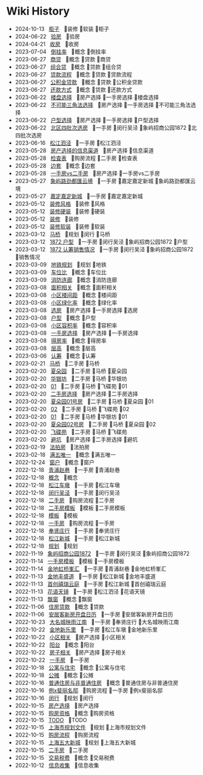 # Wiki History

- 2024-10-13&nbsp;&nbsp; [柜子](/0099_装修_软装_柜子)&nbsp;&nbsp; :bookmark:装修 :bookmark:软装 :bookmark:柜子
- 2024-06-22&nbsp;&nbsp; [验房](/0098_验房)&nbsp;&nbsp; :bookmark:验房
- 2024-04-21&nbsp;&nbsp; [收房](/0097_收房)&nbsp;&nbsp; :bookmark:收房
- 2023-07-04&nbsp;&nbsp; [倒挂率](/0096_概念_倒挂率)&nbsp;&nbsp; :bookmark:概念 :bookmark:倒挂率
- 2023-06-27&nbsp;&nbsp; [商贷](/0091_概念_贷款_商贷)&nbsp;&nbsp; :bookmark:概念 :bookmark:贷款 :bookmark:商贷
- 2023-06-27&nbsp;&nbsp; [组合贷](/0093_概念_贷款_组合贷)&nbsp;&nbsp; :bookmark:概念 :bookmark:贷款 :bookmark:组合贷
- 2023-06-27&nbsp;&nbsp; [贷款流程](/0094_概念_贷款_贷款流程)&nbsp;&nbsp; :bookmark:概念 :bookmark:贷款 :bookmark:贷款流程
- 2023-06-27&nbsp;&nbsp; [公积金贷款](/0092_概念_贷款_公积金贷款)&nbsp;&nbsp; :bookmark:概念 :bookmark:贷款 :bookmark:公积金贷款
- 2023-06-27&nbsp;&nbsp; [还款方式](/0095_概念_贷款_还款方式)&nbsp;&nbsp; :bookmark:概念 :bookmark:贷款 :bookmark:还款方式
- 2023-06-22&nbsp;&nbsp; [楼盘选择](/0090_房产选择_一手房选择_楼盘选择)&nbsp;&nbsp; :bookmark:房产选择 :bookmark:一手房选择 :bookmark:楼盘选择
- 2023-06-22&nbsp;&nbsp; [不可能三角法选择](/0088_房产选择_一手房选择_不可能三角法选择)&nbsp;&nbsp; :bookmark:房产选择 :bookmark:一手房选择 :bookmark:不可能三角法选择
- 2023-06-22&nbsp;&nbsp; [户型选择](/0089_房产选择_一手房选择_户型选择)&nbsp;&nbsp; :bookmark:房产选择 :bookmark:一手房选择 :bookmark:户型选择
- 2023-06-22&nbsp;&nbsp; [北区四批次选房](/0087_一手房_闵行吴泾_象屿招商公园1872_北四批次选房)&nbsp;&nbsp; :bookmark:一手房 :bookmark:闵行吴泾 :bookmark:象屿招商公园1872 :bookmark:北四批次选房
- 2023-06-16&nbsp;&nbsp; [松江泗泾](/0086_一手房_松江泗泾)&nbsp;&nbsp; :bookmark:一手房 :bookmark:松江泗泾
- 2023-05-28&nbsp;&nbsp; [房产选择的信息渠道](/0082_房产选择_信息渠道)&nbsp;&nbsp; :bookmark:房产选择 :bookmark:信息渠道
- 2023-05-28&nbsp;&nbsp; [检查表](/0083_购房流程_二手房_检查表)&nbsp;&nbsp; :bookmark:购房流程 :bookmark:二手房 :bookmark:检查表
- 2023-05-28&nbsp;&nbsp; [边套](/0085_概念_边套)&nbsp;&nbsp; :bookmark:概念 :bookmark:边套
- 2023-05-28&nbsp;&nbsp; [一手房vs二手房](/0084_房产选择_一手房vs二手房)&nbsp;&nbsp; :bookmark:房产选择 :bookmark:一手房vs二手房
- 2023-05-27&nbsp;&nbsp; [象屿路劲都匯云境](/0081_一手房_嘉定嘉定新城_象屿路劲都匯云境)&nbsp;&nbsp; :bookmark:一手房 :bookmark:嘉定嘉定新城 :bookmark:象屿路劲都匯云境
- 2023-05-27&nbsp;&nbsp; [嘉定嘉定新城](/0080_一手房_嘉定嘉定新城)&nbsp;&nbsp; :bookmark:一手房 :bookmark:嘉定嘉定新城
- 2023-05-12&nbsp;&nbsp; [装修风格](/0079_装修_风格)&nbsp;&nbsp; :bookmark:装修 :bookmark:风格
- 2023-05-12&nbsp;&nbsp; [装修硬装](/0077_装修_硬装)&nbsp;&nbsp; :bookmark:装修 :bookmark:硬装
- 2023-05-12&nbsp;&nbsp; [装修](/0076_装修)&nbsp;&nbsp; :bookmark:装修
- 2023-05-12&nbsp;&nbsp; [装修软装](/0078_装修_软装)&nbsp;&nbsp; :bookmark:装修 :bookmark:软装
- 2023-03-12&nbsp;&nbsp; [马桥](/0073_规划_闵行_马桥)&nbsp;&nbsp; :bookmark:规划 :bookmark:闵行 :bookmark:马桥
- 2023-03-12&nbsp;&nbsp; [1872 户型](/0075_一手房_闵行吴泾_象屿招商公园1872_户型)&nbsp;&nbsp; :bookmark:一手房 :bookmark:闵行吴泾 :bookmark:象屿招商公园1872 :bookmark:户型
- 2023-03-12&nbsp;&nbsp; [1872 认筹销售情况](/0074_一手房_闵行吴泾_象屿招商公园1872_销售情况)&nbsp;&nbsp; :bookmark:一手房 :bookmark:闵行吴泾 :bookmark:象屿招商公园1872 :bookmark:销售情况
- 2023-03-09&nbsp;&nbsp; [地铁规划](/0072_规划_地铁)&nbsp;&nbsp; :bookmark:规划 :bookmark:地铁
- 2023-03-09&nbsp;&nbsp; [车位比](/0071_概念_车位比)&nbsp;&nbsp; :bookmark:概念 :bookmark:车位比
- 2023-03-09&nbsp;&nbsp; [消防连廊](/0070_概念_消防连廊)&nbsp;&nbsp; :bookmark:概念 :bookmark:消防连廊
- 2023-03-08&nbsp;&nbsp; [面积相关](/0067_概念_面积相关)&nbsp;&nbsp; :bookmark:概念 :bookmark:面积相关
- 2023-03-08&nbsp;&nbsp; [小区楼间距](/0063_概念_楼间距)&nbsp;&nbsp; :bookmark:概念 :bookmark:楼间距
- 2023-03-08&nbsp;&nbsp; [小区绿化率](/0062_概念_绿化率)&nbsp;&nbsp; :bookmark:概念 :bookmark:绿化率
- 2023-03-08&nbsp;&nbsp; [选房](/0069_房产选择_一手房选择_选房)&nbsp;&nbsp; :bookmark:房产选择 :bookmark:一手房选择 :bookmark:选房
- 2023-03-08&nbsp;&nbsp; [户型](/0064_概念_户型)&nbsp;&nbsp; :bookmark:概念 :bookmark:户型
- 2023-03-08&nbsp;&nbsp; [小区容积率](/0061_概念_容积率)&nbsp;&nbsp; :bookmark:概念 :bookmark:容积率
- 2023-03-08&nbsp;&nbsp; [一手房选择](/0068_房产选择_一手房选择)&nbsp;&nbsp; :bookmark:房产选择 :bookmark:一手房选择
- 2023-03-08&nbsp;&nbsp; [得房率](/0066_概念_得房率)&nbsp;&nbsp; :bookmark:概念 :bookmark:得房率
- 2023-03-08&nbsp;&nbsp; [层高](/0065_概念_层高)&nbsp;&nbsp; :bookmark:概念 :bookmark:层高
- 2023-03-06&nbsp;&nbsp; [认筹](/0060_概念_认筹)&nbsp;&nbsp; :bookmark:概念 :bookmark:认筹
- 2023-02-21&nbsp;&nbsp; [马桥](/0059_二手房_马桥)&nbsp;&nbsp; :bookmark:二手房 :bookmark:马桥
- 2023-02-20&nbsp;&nbsp; [夏朵园](/0053_二手房_马桥_夏朵园)&nbsp;&nbsp; :bookmark:二手房 :bookmark:马桥 :bookmark:夏朵园
- 2023-02-20&nbsp;&nbsp; [华银坊](/0054_二手房_马桥_华银坊)&nbsp;&nbsp; :bookmark:二手房 :bookmark:马桥 :bookmark:华银坊
- 2023-02-20&nbsp;&nbsp; [01](/0051_二手房_马桥_飞碟苑_01)&nbsp;&nbsp; :bookmark:二手房 :bookmark:马桥 :bookmark:飞碟苑 :bookmark:01
- 2023-02-20&nbsp;&nbsp; [二手房选择](/0050_房产选择_二手房选择)&nbsp;&nbsp; :bookmark:房产选择 :bookmark:二手房选择
- 2023-02-20&nbsp;&nbsp; [夏朵园01号房](/0056_二手房_马桥_夏朵园_01)&nbsp;&nbsp; :bookmark:二手房 :bookmark:马桥 :bookmark:夏朵园 :bookmark:01
- 2023-02-20&nbsp;&nbsp; [02](/0058_二手房_马桥_飞碟苑_02)&nbsp;&nbsp; :bookmark:二手房 :bookmark:马桥 :bookmark:飞碟苑 :bookmark:02
- 2023-02-20&nbsp;&nbsp; [01](/0055_二手房_马桥_华银坊_01)&nbsp;&nbsp; :bookmark:二手房 :bookmark:马桥 :bookmark:华银坊 :bookmark:01
- 2023-02-20&nbsp;&nbsp; [夏朵园02号房](/0057_二手房_马桥_夏朵园_02)&nbsp;&nbsp; :bookmark:二手房 :bookmark:马桥 :bookmark:夏朵园 :bookmark:02
- 2023-02-20&nbsp;&nbsp; [飞碟苑](/0052_二手房_马桥_飞碟苑)&nbsp;&nbsp; :bookmark:二手房 :bookmark:马桥 :bookmark:飞碟苑
- 2023-02-20&nbsp;&nbsp; [避坑](/0049_房产选择_二手房选择_避坑)&nbsp;&nbsp; :bookmark:房产选择 :bookmark:二手房选择 :bookmark:避坑
- 2023-02-19&nbsp;&nbsp; [法拍房](/0048_法拍房)&nbsp;&nbsp; :bookmark:法拍房
- 2023-02-18&nbsp;&nbsp; [满五唯一](/0047_概念_满五唯一)&nbsp;&nbsp; :bookmark:概念 :bookmark:满五唯一
- 2022-12-24&nbsp;&nbsp; [窗户](/0046_概念_窗户)&nbsp;&nbsp; :bookmark:概念 :bookmark:窗户
- 2022-12-18&nbsp;&nbsp; [青浦赵巷](/0041_一手房_青浦赵巷)&nbsp;&nbsp; :bookmark:一手房 :bookmark:青浦赵巷
- 2022-12-18&nbsp;&nbsp; [概念](/0033_概念)&nbsp;&nbsp; :bookmark:概念
- 2022-12-18&nbsp;&nbsp; [松江车墩](/0043_一手房_松江车墩)&nbsp;&nbsp; :bookmark:一手房 :bookmark:松江车墩
- 2022-12-18&nbsp;&nbsp; [闵行吴泾](/0040_一手房_闵行吴泾)&nbsp;&nbsp; :bookmark:一手房 :bookmark:闵行吴泾
- 2022-12-18&nbsp;&nbsp; [二手房](/0045_购房流程_二手房)&nbsp;&nbsp; :bookmark:购房流程 :bookmark:二手房
- 2022-12-18&nbsp;&nbsp; [二手房模板](/0035_模板_二手房模板)&nbsp;&nbsp; :bookmark:模板 :bookmark:二手房模板
- 2022-12-18&nbsp;&nbsp; [模板](/0034_模板)&nbsp;&nbsp; :bookmark:模板
- 2022-12-18&nbsp;&nbsp; [一手房](/0044_购房流程_一手房)&nbsp;&nbsp; :bookmark:购房流程 :bookmark:一手房
- 2022-12-18&nbsp;&nbsp; [奉贤庄行](/0042_一手房_奉贤庄行)&nbsp;&nbsp; :bookmark:一手房 :bookmark:奉贤庄行
- 2022-12-18&nbsp;&nbsp; [松江新城](/0038_一手房_松江新城)&nbsp;&nbsp; :bookmark:一手房 :bookmark:松江新城
- 2022-12-18&nbsp;&nbsp; [规划](/0037_规划)&nbsp;&nbsp; :bookmark:规划
- 2022-11-19&nbsp;&nbsp; [象屿招商公园1872](/0032_一手房_闵行吴泾_象屿招商公园1872)&nbsp;&nbsp; :bookmark:一手房 :bookmark:闵行吴泾 :bookmark:象屿招商公园1872
- 2022-11-14&nbsp;&nbsp; [一手房模板](/0029_模板_一手房模板)&nbsp;&nbsp; :bookmark:模板 :bookmark:一手房模板
- 2022-11-14&nbsp;&nbsp; [金地虹桥峯汇](/0030_一手房_青浦赵巷_金地虹桥峯汇)&nbsp;&nbsp; :bookmark:一手房 :bookmark:青浦赵巷 :bookmark:金地虹桥峯汇
- 2022-11-13&nbsp;&nbsp; [金地丰盛道](/0027_一手房_松江新城_金地丰盛道)&nbsp;&nbsp; :bookmark:一手房 :bookmark:松江新城 :bookmark:金地丰盛道
- 2022-11-13&nbsp;&nbsp; [首创禧瑞云庭](/0028_一手房_松江新城_首创禧瑞云庭)&nbsp;&nbsp; :bookmark:一手房 :bookmark:松江新城 :bookmark:首创禧瑞云庭
- 2022-11-13&nbsp;&nbsp; [花语天镜](/0025_一手房_松江泗泾_花语天镜)&nbsp;&nbsp; :bookmark:一手房 :bookmark:松江泗泾 :bookmark:花语天镜
- 2022-11-13&nbsp;&nbsp; [飘窗](/0026_概念_飘窗)&nbsp;&nbsp; :bookmark:概念 :bookmark:飘窗
- 2022-11-06&nbsp;&nbsp; [住房贷款](/0023_概念_贷款)&nbsp;&nbsp; :bookmark:概念 :bookmark:贷款
- 2022-11-06&nbsp;&nbsp; [安居客新房开盘日历](/0024_一手房_安居客新房开盘日历)&nbsp;&nbsp; :bookmark:一手房 :bookmark:安居客新房开盘日历
- 2022-10-23&nbsp;&nbsp; [大名城映雨江南](/0022_一手房_奉贤庄行_大名城映雨江南)&nbsp;&nbsp; :bookmark:一手房 :bookmark:奉贤庄行 :bookmark:大名城映雨江南
- 2022-10-22&nbsp;&nbsp; [金地新乐里](/0021_一手房_松江车墩_金地新乐里)&nbsp;&nbsp; :bookmark:一手房 :bookmark:松江车墩 :bookmark:金地新乐里
- 2022-10-22&nbsp;&nbsp; [小区相关](/0017_房产选择_小区相关)&nbsp;&nbsp; :bookmark:房产选择 :bookmark:小区相关
- 2022-10-22&nbsp;&nbsp; [阳台](/0018_概念_阳台)&nbsp;&nbsp; :bookmark:概念 :bookmark:阳台
- 2022-10-22&nbsp;&nbsp; [房子相关](/0019_房产选择_房子相关)&nbsp;&nbsp; :bookmark:房产选择 :bookmark:房子相关
- 2022-10-22&nbsp;&nbsp; [一手房](/0020_一手房)&nbsp;&nbsp; :bookmark:一手房
- 2022-10-18&nbsp;&nbsp; [公寓与住宅](/0016_概念_公寓与住宅)&nbsp;&nbsp; :bookmark:概念 :bookmark:公寓与住宅
- 2022-10-18&nbsp;&nbsp; [公摊](/0015_概念_公摊)&nbsp;&nbsp; :bookmark:概念 :bookmark:公摊
- 2022-10-16&nbsp;&nbsp; [普通住房与非普通住房](/0014_概念_普通住房与非普通住房)&nbsp;&nbsp; :bookmark:概念 :bookmark:普通住房与非普通住房
- 2022-10-16&nbsp;&nbsp; [例x斐丽名邸](/0013_购房流程_一手房_例x斐丽名邸)&nbsp;&nbsp; :bookmark:购房流程 :bookmark:一手房 :bookmark:例x斐丽名邸
- 2022-10-16&nbsp;&nbsp; [闵行](/0012_规划_闵行)&nbsp;&nbsp; :bookmark:规划 :bookmark:闵行
- 2022-10-15&nbsp;&nbsp; [房产选择](/0009_房产选择)&nbsp;&nbsp; :bookmark:房产选择
- 2022-10-15&nbsp;&nbsp; [购房资格](/0004_概念_购房资格)&nbsp;&nbsp; :bookmark:概念 :bookmark:购房资格
- 2022-10-15&nbsp;&nbsp; [TODO](/0006_TODO)&nbsp;&nbsp; :bookmark:TODO
- 2022-10-15&nbsp;&nbsp; [上海市规划文件](/0010_规划_上海市规划文件)&nbsp;&nbsp; :bookmark:规划 :bookmark:上海市规划文件
- 2022-10-15&nbsp;&nbsp; [购房流程](/0007_购房流程)&nbsp;&nbsp; :bookmark:购房流程
- 2022-10-15&nbsp;&nbsp; [上海五大新城](/0011_规划_上海五大新城)&nbsp;&nbsp; :bookmark:规划 :bookmark:上海五大新城
- 2022-10-15&nbsp;&nbsp; [二手房](/0005_二手房)&nbsp;&nbsp; :bookmark:二手房
- 2022-10-15&nbsp;&nbsp; [交易税费](/0008_概念_交易税费)&nbsp;&nbsp; :bookmark:概念 :bookmark:交易税费
- 2022-10-12&nbsp;&nbsp; [信息收集](/0003_信息收集)&nbsp;&nbsp; :bookmark:信息收集
